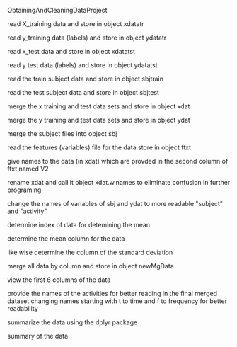 ObtainingAndCleaningDataProject
 
read X_training data and store in object xdatatr

read y_training data (labels) and store in object ydatatr
 
read x_test data and store in object xdatatst
 
read y test data (labels) and store in object ydatatst
 
read the train subject data  and store in object sbjtrain
 
read the test subject data and store in object sbjtest
 
merge the x training and test data sets and store in object xdat

merge the y training and test data sets and store in object ydat

merge the subject files into object sbj

read the features (variables) file for the data store in object ftxt

give names to the data (in xdat) which are provded in the second column of ftxt named V2

rename xdat and call it object xdat.w.names to eliminate confusion in further programing

change the names of variables of sbj and ydat to more readable "subject" and "activity"

determine index of data for detemining the mean

 determine the mean column for the data

like wise determine the column of the standard deviation

 merge all data by column and store in object newMgData

view the first 6 columns of the data

provide the names of the activities for better reading in the final merged dataset changing names starting with t to time and f to frequency for better readability

summarize the data using the dplyr package

summary of the data
